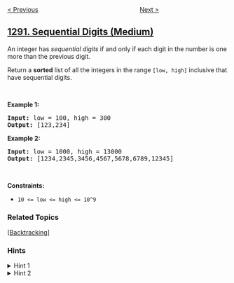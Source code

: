 <!--|This file generated by command(leetcode description); DO NOT EDIT.    |-->
<!--+----------------------------------------------------------------------+-->
<!--|@author    openset <openset.wang@gmail.com>                           |-->
<!--|@link      https://github.com/openset                                 |-->
<!--|@home      https://github.com/openset/leetcode                        |-->
<!--+----------------------------------------------------------------------+-->

[< Previous](https://github.com/openset/leetcode/tree/master/problems/convert-binary-number-in-a-linked-list-to-integer "Convert Binary Number in a Linked List to Integer")
　　　　　　　　　　　　　　　　
[Next >](https://github.com/openset/leetcode/tree/master/problems/maximum-side-length-of-a-square-with-sum-less-than-or-equal-to-threshold "Maximum Side Length of a Square with Sum Less than or Equal to Threshold")

## [1291. Sequential Digits (Medium)](https://leetcode.com/problems/sequential-digits "顺次数")

<p>An&nbsp;integer has <em>sequential digits</em> if and only if each digit in the number is one more than the previous digit.</p>

<p>Return a <strong>sorted</strong> list of all the integers&nbsp;in the range <code>[low, high]</code>&nbsp;inclusive that have sequential digits.</p>

<p>&nbsp;</p>
<p><strong>Example 1:</strong></p>
<pre><strong>Input:</strong> low = 100, high = 300
<strong>Output:</strong> [123,234]
</pre><p><strong>Example 2:</strong></p>
<pre><strong>Input:</strong> low = 1000, high = 13000
<strong>Output:</strong> [1234,2345,3456,4567,5678,6789,12345]
</pre>
<p>&nbsp;</p>
<p><strong>Constraints:</strong></p>

<ul>
	<li><code>10 &lt;= low &lt;= high &lt;= 10^9</code></li>
</ul>

### Related Topics
  [[Backtracking](https://github.com/openset/leetcode/tree/master/tag/backtracking/README.md)]

### Hints
<details>
<summary>Hint 1</summary>
Generate all numbers with sequential digits and check if they are in the given range.
</details>

<details>
<summary>Hint 2</summary>
Fix the starting digit then do a recursion that tries to append all valid digits.
</details>
